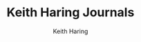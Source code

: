 ---
title: "Keith Haring Journals"
subtitle: ""
description: ""
layout: book
author: Keith Haring
started: 2024-02-26
read: 
status: stopped
rating: 0
color: 
cover: 
pages: 
progress: 0
link: 
---